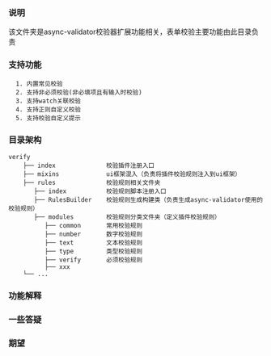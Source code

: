 ### 说明
该文件夹是async-validator校验器扩展功能相关，表单校验主要功能由此目录负责

### 支持功能
```
  1. 内置常见校验
  2. 支持非必须校验(非必填项且有输入时校验)
  3. 支持watch关联校验
  4. 支持正则自定义校验
  5. 支持校验自定义提示
```

### 目录架构
```
verify
    ├── index              校验插件注册入口
    ├── mixins             ui框架混入（负责将插件校验规则注入到ui框架）
    ├── rules              校验规则相关文件夹
       ├── index           校验规则脚本注册入口
       ├── RulesBuilder    校验规则生成构建类（负责生成async-validator使用的校验规则）
       ├── modules         校验规则分类文件夹（定义插件校验规则）
          ├── common       常用校验规则
          ├── number       数字校验规则
          ├── text         文本校验规则
          ├── type         类型校验规则
          ├── verify       必须校验规则
          ├── xxx        
    └── ...
``` 

### 功能解释

### 一些答疑

### 期望